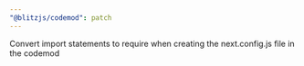 ```yaml
---
"@blitzjs/codemod": patch
---
```


Convert import statements to require when creating the next.config.js file in the codemod
